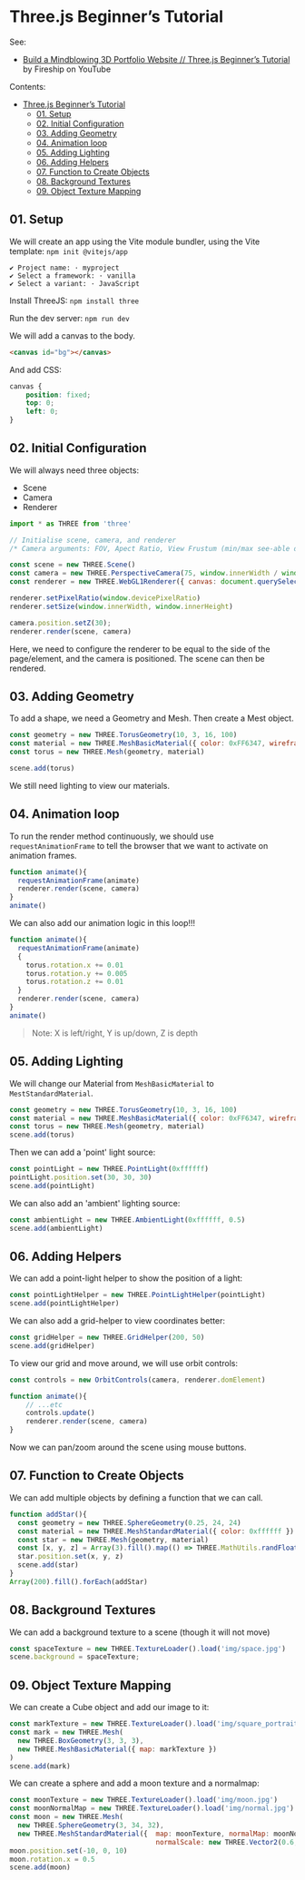 # Three.js Beginner’s Tutorial

See:
* [Build a Mindblowing 3D Portfolio Website // Three.js Beginner’s Tutorial](https://youtu.be/Q7AOvWpIVHU) by Fireship on YouTube

Contents:
- [Three.js Beginner’s Tutorial](#threejs-beginners-tutorial)
  - [01. Setup](#01-setup)
  - [02. Initial Configuration](#02-initial-configuration)
  - [03. Adding Geometry](#03-adding-geometry)
  - [04. Animation loop](#04-animation-loop)
  - [05. Adding Lighting](#05-adding-lighting)
  - [06. Adding Helpers](#06-adding-helpers)
  - [07. Function to Create Objects](#07-function-to-create-objects)
  - [08. Background Textures](#08-background-textures)
  - [09. Object Texture Mapping](#09-object-texture-mapping)

## 01. Setup

We will create an app using the Vite module bundler, using the Vite template: `npm init @vitejs/app`
```
✔ Project name: · myproject
✔ Select a framework: · vanilla
✔ Select a variant: · JavaScript
```

Install ThreeJS: `npm install three`

Run the dev server: `npm run dev`

We will add a canvas to the body.
```html
<canvas id="bg"></canvas>
```
And add CSS:
```css
canvas {
    position: fixed;
    top: 0;
    left: 0;
}
```

## 02. Initial Configuration

We will always need three objects:
* Scene
* Camera
* Renderer

```js
import * as THREE from 'three'

// Initialise scene, camera, and renderer
/* Camera arguments: FOV, Apect Ratio, View Frustum (min/max see-able distance)  */

const scene = new THREE.Scene()
const camera = new THREE.PerspectiveCamera(75, window.innerWidth / window.innerHeight, 0.1, 1000)
const renderer = new THREE.WebGL1Renderer({ canvas: document.querySelector('#bg') })

renderer.setPixelRatio(window.devicePixelRatio)
renderer.setSize(window.innerWidth, window.innerHeight)

camera.position.setZ(30);
renderer.render(scene, camera)
```

Here, we need to configure the renderer to be equal to the side of the page/element, and the
camera is positioned. The scene can then be rendered.

## 03. Adding Geometry

To add a shape, we need a Geometry and Mesh. Then create a Mest object.
```js
const geometry = new THREE.TorusGeometry(10, 3, 16, 100)
const material = new THREE.MeshBasicMaterial({ color: 0xFF6347, wireframe: true })
const torus = new THREE.Mesh(geometry, material)

scene.add(torus)
```

We still need lighting to view our materials.

## 04. Animation loop

To run the render method continuously, we should use `requestAnimationFrame` to tell the browser
that we want to activate on animation frames.
```js
function animate(){
  requestAnimationFrame(animate)
  renderer.render(scene, camera)
}
animate()
```

We can also add our animation logic in this loop!!!
```js
function animate(){
  requestAnimationFrame(animate)
  {
    torus.rotation.x += 0.01
    torus.rotation.y += 0.005
    torus.rotation.z += 0.01
  }
  renderer.render(scene, camera)
}
animate()
```

> Note: X is left/right, Y is up/down, Z is depth

## 05. Adding Lighting

We will change our Material from `MeshBasicMaterial` to `MestStandardMaterial`.
```js
const geometry = new THREE.TorusGeometry(10, 3, 16, 100)
const material = new THREE.MeshBasicMaterial({ color: 0xFF6347, wireframe: true })
const torus = new THREE.Mesh(geometry, material)
scene.add(torus)
```

Then we can add a 'point' light source:
```js
const pointLight = new THREE.PointLight(0xffffff)
pointLight.position.set(30, 30, 30)
scene.add(pointLight)
```

We can also add an 'ambient' lighting source:
```js
const ambientLight = new THREE.AmbientLight(0xffffff, 0.5)
scene.add(ambientLight)
```

## 06. Adding Helpers

We can add a point-light helper to show the position of a light:
```js
const pointLightHelper = new THREE.PointLightHelper(pointLight)
scene.add(pointLightHelper)
```

We can also add a grid-helper to view coordinates better:
```js
const gridHelper = new THREE.GridHelper(200, 50)
scene.add(gridHelper)
```

To view our grid and move around, we will use orbit controls:
```js
const controls = new OrbitControls(camera, renderer.domElement)

function animate(){
    // ...etc
    controls.update()
    renderer.render(scene, camera)
}
```
Now we can pan/zoom around the scene using mouse buttons.

## 07. Function to Create Objects

We can add multiple objects by defining a function that we can call.
```js
function addStar(){
  const geometry = new THREE.SphereGeometry(0.25, 24, 24)
  const material = new THREE.MeshStandardMaterial({ color: 0xffffff })
  const star = new THREE.Mesh(geometry, material)
  const [x, y, z] = Array(3).fill().map(() => THREE.MathUtils.randFloatSpread(100)) // [-100, 100]
  star.position.set(x, y, z)
  scene.add(star)
}
Array(200).fill().forEach(addStar)
```

## 08. Background Textures

We can add a background texture to a scene (though it will not move)
```js
const spaceTexture = new THREE.TextureLoader().load('img/space.jpg')
scene.background = spaceTexture;
```

## 09. Object Texture Mapping

We can create a Cube object and add our image to it:
```js
const markTexture = new THREE.TextureLoader().load('img/square_portrait_2.jpg')
const mark = new THREE.Mesh(
  new THREE.BoxGeometry(3, 3, 3),
  new THREE.MeshBasicMaterial({ map: markTexture })
)
scene.add(mark)
```

We can create a sphere and add a moon texture and a normalmap:
```js
const moonTexture = new THREE.TextureLoader().load('img/moon.jpg')
const moonNormalMap = new THREE.TextureLoader().load('img/normal.jpg')
const moon = new THREE.Mesh(
  new THREE.SphereGeometry(3, 34, 32),
  new THREE.MeshStandardMaterial({  map: moonTexture, normalMap: moonNormalMap,
                                    normalScale: new THREE.Vector2(0.6, 0.6)    }))
moon.position.set(-10, 0, 10)
moon.rotation.x = 0.5
scene.add(moon)
```